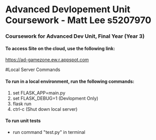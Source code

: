 # Advanced Devlopement Unit Coursework - Matt Lee s5207970

### Coursework for Advanced Dev Unit, Final Year (Year 3)

#### To access Site on the cloud, use the following link: 

https://ad-gamezone.ew.r.appspot.com

#Local Server Commands
                  
#### To run in a local environment, run the following commands:
      
1. set FLASK_APP=main.py
2. set FLASK_DEBUG=1 (Devlopment Only)
3. flask run
4. ctrl-c (Shut down local server)
        
#### To run unit tests

- run command "test.py" in terminal

   
